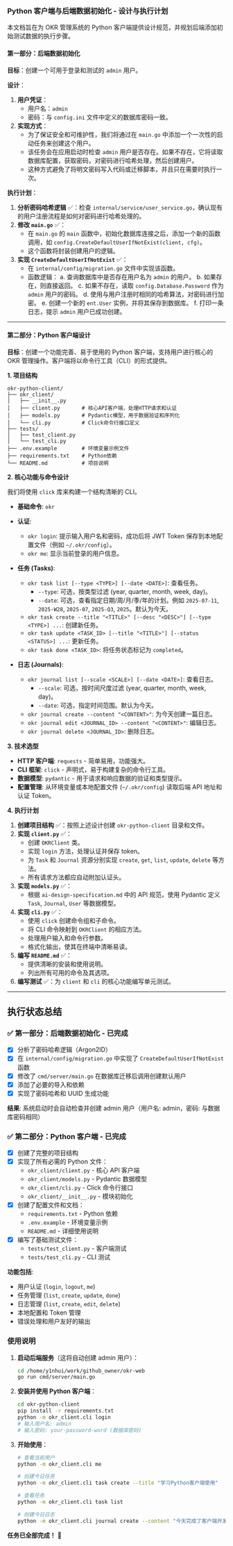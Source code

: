 ### **Python 客户端与后端数据初始化 - 设计与执行计划**

本文档旨在为 OKR 管理系统的 Python 客户端提供设计规范，并规划后端添加初始测试数据的执行步骤。

#### **第一部分：后端数据初始化**

**目标**：创建一个可用于登录和测试的 `admin` 用户。

**设计**：

1.  **用户凭证**：
    *   用户名：`admin`
    *   密码：与 `config.ini` 文件中定义的数据库密码一致。
2.  **实现方式**：
    *   为了保证安全和可维护性，我们将通过在 `main.go` 中添加一个一次性的启动任务来创建这个用户。
    *   该任务会在应用启动时检查 `admin` 用户是否存在。如果不存在，它将读取数据库配置，获取密码，对密码进行哈希处理，然后创建用户。
    *   这种方式避免了将明文密码写入代码或迁移脚本，并且只在需要时执行一次。

**执行计划**：

1.  **分析密码哈希逻辑** ✅：检查 `internal/service/user_service.go`，确认现有的用户注册流程是如何对密码进行哈希处理的。
2.  **修改 `main.go`** ✅：
    *   在 `main.go` 的 `main` 函数中，初始化数据库连接之后，添加一个新的函数调用，如 `config.CreateDefaultUserIfNotExist(client, cfg)`。
    *   这个函数将封装创建用户的逻辑。
3.  **实现 `CreateDefaultUserIfNotExist`** ✅：
    *   在 `internal/config/migration.go` 文件中实现该函数。
    *   函数逻辑：
        a.  查询数据库中是否存在用户名为 `admin` 的用户。
        b.  如果存在，则直接返回。
        c.  如果不存在，读取 `config.Database.Password` 作为 `admin` 用户的密码。
        d.  使用与用户注册时相同的哈希算法，对密码进行加密。
        e.  创建一个新的 `ent.User` 实例，并将其保存到数据库。
        f.  打印一条日志，提示 `admin` 用户已成功创建。

---

#### **第二部分：Python 客户端设计**

**目标**：创建一个功能完善、易于使用的 Python 客户端，支持用户进行核心的 OKR 管理操作。客户端将以命令行工具（CLI）的形式提供。

**1. 项目结构**

```
okr-python-client/
├── okr_client/
│   ├── __init__.py
│   ├── client.py       # 核心API客户端，处理HTTP请求和认证
│   ├── models.py       # Pydantic模型，用于数据验证和序列化
│   └── cli.py          # Click命令行接口定义
├── tests/
│   ├── test_client.py
│   └── test_cli.py
├── .env.example        # 环境变量示例文件
├── requirements.txt    # Python依赖
└── README.md           # 项目说明
```

**2. 核心功能与命令设计**

我们将使用 `click` 库来构建一个结构清晰的 CLI。

*   **基础命令**: `okr`

*   **认证**:
    *   `okr login`: 提示输入用户名和密码，成功后将 JWT Token 保存到本地配置文件（例如 `~/.okr/config`）。
    *   `okr me`: 显示当前登录的用户信息。

*   **任务 (Tasks)**:
    *   `okr task list [--type <TYPE>] [--date <DATE>]`: 查看任务。
        *   `--type`: 可选，按类型过滤 (year, quarter, month, week, day)。
        *   `--date`: 可选，查看指定日期/周/月/季/年的计划。例如 `2025-07-11`, `2025-W28`, `2025-07`, `2025-Q3`, `2025`。默认为今天。
    *   `okr task create --title "<TITLE>" [--desc "<DESC>"] [--type <TYPE>] ...`: 创建新任务。
    *   `okr task update <TASK_ID> [--title "<TITLE>"] [--status <STATUS>] ...`: 更新任务。
    *   `okr task done <TASK_ID>`: 将任务状态标记为 `completed`。

*   **日志 (Journals)**:
    *   `okr journal list [--scale <SCALE>] [--date <DATE>]`: 查看日志。
        *   `--scale`: 可选，按时间尺度过滤 (year, quarter, month, week, day)。
        *   `--date`: 可选，指定时间范围。默认为今天。
    *   `okr journal create --content "<CONTENT>"`: 为今天创建一篇日志。
    *   `okr journal edit <JOURNAL_ID> --content "<CONTENT>"`: 编辑日志。
    *   `okr journal delete <JOURNAL_ID>`: 删除日志。

**3. 技术选型**

*   **HTTP 客户端**: `requests` - 简单易用，功能强大。
*   **CLI 框架**: `click` - 声明式，易于构建复杂的命令行工具。
*   **数据模型**: `pydantic` - 用于请求和响应数据的验证和类型提示。
*   **配置管理**: 从环境变量或本地配置文件 (`~/.okr/config`) 读取后端 API 地址和认证 Token。

**4. 执行计划**

1.  **创建项目结构** ✅：按照上述设计创建 `okr-python-client` 目录和文件。
2.  **实现 `client.py`** ✅：
    *   创建 `OKRClient` 类。
    *   实现 `login` 方法，处理认证并保存 token。
    *   为 `Task` 和 `Journal` 资源分别实现 `create`, `get`, `list`, `update`, `delete` 等方法。
    *   所有请求方法都应自动附加认证头。
3.  **实现 `models.py`** ✅：
    *   根据 `ai-design-specification.md` 中的 API 规范，使用 Pydantic 定义 `Task`, `Journal`, `User` 等数据模型。
4.  **实现 `cli.py`** ✅：
    *   使用 `click` 创建命令组和子命令。
    *   将 CLI 命令映射到 `OKRClient` 的相应方法。
    *   处理用户输入和命令行参数。
    *   格式化输出，使其在终端中清晰易读。
5.  **编写 `README.md`** ✅：
    *   提供清晰的安装和使用说明。
    *   列出所有可用的命令及其选项。
6.  **编写测试** ✅：为 `client` 和 `cli` 的核心功能编写单元测试。

---

## 执行状态总结

### ✅ 第一部分：后端数据初始化 - 已完成

- [x] 分析了密码哈希逻辑（Argon2ID）
- [x] 在 `internal/config/migration.go` 中实现了 `CreateDefaultUserIfNotExist` 函数
- [x] 修改了 `cmd/server/main.go` 在数据库迁移后调用创建默认用户
- [x] 添加了必要的导入和依赖
- [x] 实现了密码哈希和 UUID 生成功能

**结果**: 系统启动时会自动检查并创建 admin 用户（用户名: admin，密码: 与数据库密码相同）

### ✅ 第二部分：Python 客户端 - 已完成

- [x] 创建了完整的项目结构
- [x] 实现了所有必需的 Python 文件：
  - `okr_client/client.py` - 核心 API 客户端
  - `okr_client/models.py` - Pydantic 数据模型
  - `okr_client/cli.py` - Click 命令行接口
  - `okr_client/__init__.py` - 模块初始化
- [x] 创建了配置文件和文档：
  - `requirements.txt` - Python 依赖
  - `.env.example` - 环境变量示例
  - `README.md` - 详细使用说明
- [x] 编写了基础测试文件：
  - `tests/test_client.py` - 客户端测试
  - `tests/test_cli.py` - CLI 测试

**功能包括**:
- 用户认证 (`login`, `logout`, `me`)
- 任务管理 (`list`, `create`, `update`, `done`)
- 日志管理 (`list`, `create`, `edit`, `delete`)
- 本地配置和 Token 管理
- 错误处理和用户友好的输出

### 使用说明

1. **启动后端服务**（这将自动创建 admin 用户）：
   ```bash
   cd /home/y1nhui/work/github_owner/okr-web
   go run cmd/server/main.go
   ```

2. **安装并使用 Python 客户端**：
   ```bash
   cd okr-python-client
   pip install -r requirements.txt
   python -m okr_client.cli login
   # 输入用户名: admin
   # 输入密码: your-password-word (数据库密码)
   ```

3. **开始使用**：
   ```bash
   # 查看当前用户
   python -m okr_client.cli me
   
   # 创建今日任务
   python -m okr_client.cli task create --title "学习Python客户端使用"
   
   # 查看任务
   python -m okr_client.cli task list
   
   # 创建今日日志
   python -m okr_client.cli journal create --content "今天完成了客户端开发和测试"
   ```

**任务已全部完成！** 🎉

